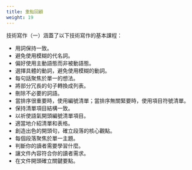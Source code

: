 ```yaml
---
title: 重點回顧
weight: 19
---
```


技術寫作（一）涵蓋了以下技術寫作的基本課程：

* 用詞保持一致。
* 避免使用模糊的代名詞。
* 偏好使用主動語態而非被動語態。
* 選擇具體的動詞，避免使用模糊的動詞。
* 每句話聚焦於單一的想法。
* 將部分冗長的句子轉換成列表。
* 刪除不必要的詞語。
* 當排序很重要時，使用編號清單；當排序無關緊要時，使用項目符號清單。
* 保持清單項目結構一致。
* 以祈使語氣開頭編號清單項目。
* 適當地介紹清單和表格。
* 創造出色的開頭句，確立段落的核心觀點。
* 每個段落聚焦於單一主題。
* 判斷你的讀者需要學習什麼。
* 讓文件內容符合你的讀者需求。
* 在文件開頭確立關鍵要點。
